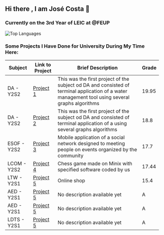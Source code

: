 ## Hi there , I am José Costa 👋

### Currently on the 3rd Year of LEIC at @FEUP

<!-- ![GitHub Stats](https://github-readme-stats.vercel.app/api?username=JoseCostaUni&show_icons=true&theme=radical)-->
![Top Languages](https://github-readme-stats.vercel.app/api/top-langs/?username=JoseCostaUni&layout=compact&theme=radical)


### Some Projects I Have Done for University During My Time Here:

| Subject               | Link to Project                                        | Brief Description               | Grade |
|-----------------------|-------------------------------------------------------|---------------------------------|-------|
| DA -  Y2S2    | [Project 1](https://github.com/JoseCostaUni/DA-1st-Project) | This was the first project of the subject od DA and consisted of terminal application of a water management tool using several graphs algorithms   | 19.95     |
| DA -  Y2S2    | [Project 2](https://github.com/JoseCostaUni/DA-2ndProject) | This was the first project of the subject od DA and consisted of terminal application of a  using several graphs algorithms    | 18.8    |
| ESOF - Y2S2   | [Project 3]([https://github.com/JoseCostaUni/project3](https://github.com/FEUP-LEIC-ES-2023-24/2LEIC04T4)) | Mobile application of a social network designed to meeting people on events organized by the community  | 17.7    |
| LCOM - Y2S2     | [Project 4](https://github.com/JoseCostaUni/project4) | Chess game made on Minix with specified software coded by us    | 17.44     |
| LTW - Y2S1     | [Project 5](https://github.com/FEUP-LTW-2024/ltw-project-2024-ltw04g05) | Online shop     | 15.4     |
| AED - Y2S1     | [Project 5](https://github.com/JoseCostaUni/Projeto_AED) | No description available yet    | A     |
| AED - Y2S1     | [Project 5](https://github.com/JoseCostaUni/Projeto_AED_2) | No description available yet    | A     |
| LDTS - Y2S1     | [Project 5](https://github.com/JoseCostaUni/Projeto_LDTS) | No description available yet    | A     |




<!--**
**JoseCostaUni/JoseCostaUni** is a ✨ _special_ ✨ repository because its `README.md` (this file) appears on your GitHub profile.

Here are some ideas to get you started:

- 🔭 I’m currently working on ...
- 🌱 I’m currently learning ...
- 👯 I’m looking to collaborate on ...
- 🤔 I’m looking for help with ...
- 💬 Ask me about ...
- 📫 How to reach me: ...
- 😄 Pronouns: ...
- ⚡ Fun fact: ...
-->
